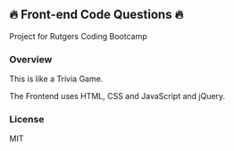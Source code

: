 ## :fire: Front-end Code Questions :fire:

Project for Rutgers Coding Bootcamp 

### Overview

This is like a Trivia Game.

The Frontend uses HTML, CSS and JavaScript and jQuery.

### License

MIT
